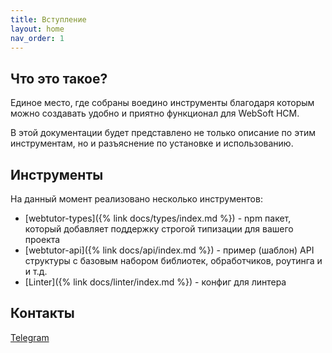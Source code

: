 ```yaml
---
title: Вступление
layout: home
nav_order: 1
---
```


## Что это такое?

Единое место, где собраны воедино инструменты благодаря которым можно создавать удобно и приятно функционал для WebSoft HCM.

В этой документации будет представлено не только описание по этим инструментам, но и разъяснение по установке и использованию.

## Инструменты

На данный момент реализовано несколько инструментов:

- [webtutor-types]({% link docs/types/index.md %}) - npm пакет, который добавляет поддержку строгой типизации для вашего проекта
- [webtutor-api]({% link docs/api/index.md %}) - пример (шаблон) API структуры с базовым набором библиотек, обработчиков, роутинга и и т.д.
- [Linter]({% link docs/linter/index.md %}) - конфиг для линтера

## Контакты

[Telegram](https://t.me/dapi_ws)